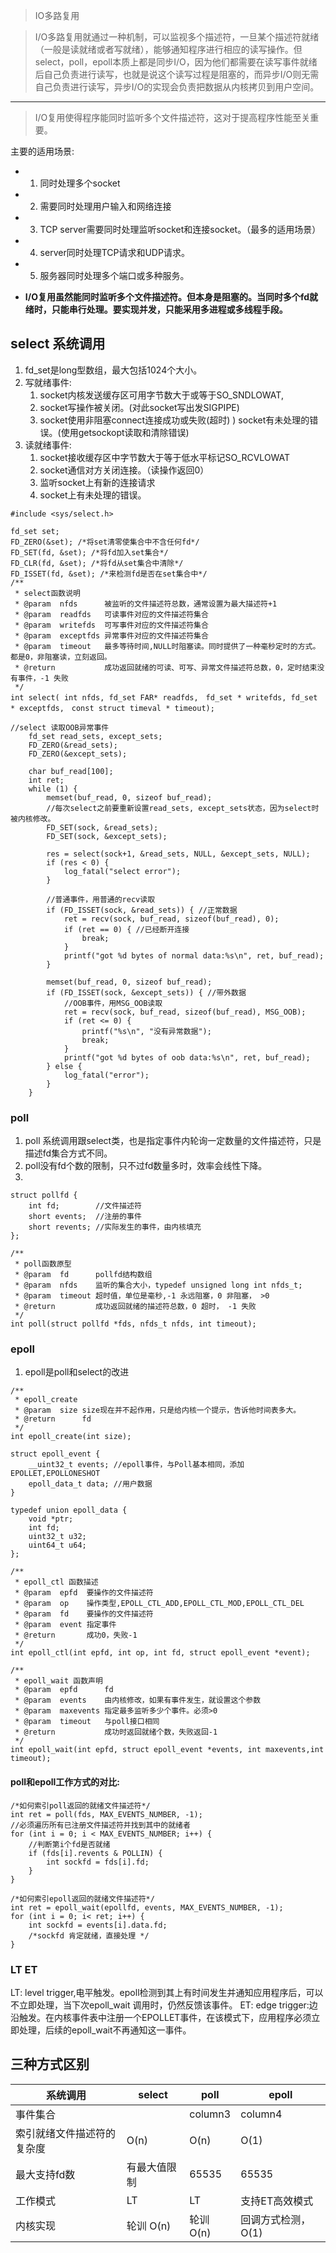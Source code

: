 > IO多路复用
>



>I/O多路复用就通过一种机制，可以监视多个描述符，一旦某个描述符就绪（一般是读就绪或者写就绪），能够通知程序进行相应的读写操作。但select，poll，epoll本质上都是同步I/O，因为他们都需要在读写事件就绪后自己负责进行读写，也就是说这个读写过程是阻塞的，而异步I/O则无需自己负责进行读写，异步I/O的实现会负责把数据从内核拷贝到用户空间。
>

---

>I/O复用使得程序能同时监听多个文件描述符，这对于提高程序性能至关重要。

主要的适用场景:
- 1. 同时处理多个socket
- 2. 需要同时处理用户输入和网络连接
- 3. TCP server需要同时处理监听socket和连接socket。（最多的适用场景）
- 4. server同时处理TCP请求和UDP请求。
- 5. 服务器同时处理多个端口或多种服务。

- **I/O复用虽然能同时监听多个文件描述符。但本身是阻塞的。当同时多个fd就绪时，只能串行处理。要实现并发，只能采用多进程或多线程手段。**

## select 系统调用

1. fd_set是long型数组，最大包括1024个大小。
2. 写就绪事件:
    1) socket内核发送缓存区可用字节数大于或等于SO_SNDLOWAT,
    2) socket写操作被关闭。(对此socket写出发SIGPIPE)
    3) socket使用非阻塞connect连接成功或失败(超时)
    ) socket有未处理的错误。(使用getsockopt读取和清除错误)
3. 读就绪事件:
    1) socket接收缓存区中字节数大于等于低水平标记SO_RCVLOWAT
    2) socket通信对方关闭连接。（读操作返回0）
    3) 监听socket上有新的连接请求
    4) socket上有未处理的错误。


```
#include <sys/select.h>

fd_set set;
FD_ZERO(&set); /*将set清零使集合中不含任何fd*/
FD_SET(fd, &set); /*将fd加入set集合*/
FD_CLR(fd, &set); /*将fd从set集合中清除*/
FD_ISSET(fd, &set); /*来检测fd是否在set集合中*/
/**
 * select函数说明
 * @param  nfds      被监听的文件描述符总数，通常设置为最大描述符+1
 * @param  readfds   可读事件对应的文件描述符集合
 * @param  writefds  可写事件对应的文件描述符集合
 * @param  exceptfds 异常事件对应的文件描述符集合
 * @param  timeout   最多等待时间,NULL时阻塞读。同时提供了一种毫秒定时的方式。都是0，非阻塞读，立刻返回。
 * @return           成功返回就绪的可读、可写、异常文件描述符总数，0，定时结束没有事件，-1 失败
 */
int select( int nfds, fd_set FAR* readfds,　fd_set * writefds, fd_set * exceptfds,　const struct timeval * timeout);

```

```
//select 读取OOB异常事件
    fd_set read_sets, except_sets;
    FD_ZERO(&read_sets);
    FD_ZERO(&except_sets);

    char buf_read[100];
    int ret;
    while (1) {
        memset(buf_read, 0, sizeof buf_read);
        //每次select之前要重新设置read_sets, except_sets状态，因为select时被内核修改。
        FD_SET(sock, &read_sets);
        FD_SET(sock, &except_sets);

        res = select(sock+1, &read_sets, NULL, &except_sets, NULL);
        if (res < 0) {
            log_fatal("select error");
        }

        //普通事件，用普通的recv读取
        if (FD_ISSET(sock, &read_sets)) { //正常数据
            ret = recv(sock, buf_read, sizeof(buf_read), 0);
            if (ret == 0) { //已经断开连接
                break;
            }
            printf("got %d bytes of normal data:%s\n", ret, buf_read);
        }

        memset(buf_read, 0, sizeof buf_read);
        if (FD_ISSET(sock, &except_sets)) { //带外数据
            //OOB事件，用MSG_OOB读取
            ret = recv(sock, buf_read, sizeof(buf_read), MSG_OOB);
            if (ret <= 0) {
                printf("%s\n", "没有异常数据");
                break;
            }
            printf("got %d bytes of oob data:%s\n", ret, buf_read);
        } else {
            log_fatal("error");
        }
    }
```
### poll

1. poll 系统调用跟select类，也是指定事件内轮询一定数量的文件描述符，只是描述fd集合方式不同。
2. poll没有fd个数的限制，只不过fd数量多时，效率会线性下降。
3.

```
struct pollfd {
    int fd;        //文件描述符
    short events;  //注册的事件
    short revents; //实际发生的事件，由内核填充
};

/**
 * poll函数原型
 * @param  fd      pollfd结构数组
 * @param  nfds    监听的集合大小，typedef unsigned long int nfds_t;
 * @param  timeout 超时值，单位是毫秒,-1 永远阻塞，0 非阻塞， >0
 * @return         成功返回就绪的描述符总数，0 超时， -1 失败
 */
int poll(struct pollfd *fds, nfds_t nfds, int timeout);
```
### epoll

1. epoll是poll和select的改进

```
/**
 * epoll_create
 * @param  size size现在并不起作用，只是给内核一个提示，告诉他时间表多大。
 * @return      fd
 */
int epoll_create(int size);

struct epoll_event {
    __uint32_t events; //epoll事件，与Poll基本相同，添加EPOLLET,EPOLLONESHOT
    epoll_data_t data; //用户数据
}

typedef union epoll_data {
    void *ptr;
    int fd;
    uint32_t u32;
    uint64_t u64;
};

/**
 * epoll_ctl 函数描述
 * @param  epfd  要操作的文件描述符
 * @param  op    操作类型,EPOLL_CTL_ADD,EPOLL_CTL_MOD,EPOLL_CTL_DEL
 * @param  fd    要操作的文件描述符
 * @param  event 指定事件
 * @return       成功0，失败-1
 */
int epoll_ctl(int epfd, int op, int fd, struct epoll_event *event);

/**
 * epoll_wait 函数声明
 * @param  epfd      fd
 * @param  events    由内核修改，如果有事件发生，就设置这个参数
 * @param  maxevents 指定最多监听多少个事件。必须>0
 * @param  timeout   与poll接口相同
 * @return           成功时返回就绪个数，失败返回-1
 */
int epoll_wait(int epfd, struct epoll_event *events, int maxevents,int timeout);

```
#### poll和epoll工作方式的对比:

```
/*如何索引poll返回的就绪文件描述符*/
int ret = poll(fds, MAX_EVENTS_NUMBER, -1);
//必须遍历所有已注册文件描述符并找到其中的就绪者
for (int i = 0; i < MAX_EVENTS_NUMBER; i++) {
    //判断第i个fd是否就绪
    if (fds[i].revents & POLLIN) {
        int sockfd = fds[i].fd;
    }
}

/*如何索引epoll返回的就绪文件描述符*/
int ret = epoll_wait(epollfd, events, MAX_EVENTS_NUMBER, -1);
for (int i = 0; i< ret; i++) {
    int sockfd = events[i].data.fd;
    /*sockfd 肯定就绪，直接处理 */
}
```

### LT ET
LT: level trigger,电平触发。epoll检测到其上有时间发生并通知应用程序后，可以不立即处理，当下次epoll_wait 调用时，仍然反馈该事件。
ET: edge trigger:边沿触发。在内核事件表中注册一个EPOLLET事件，在该模式下，应用程序必须立即处理，后续的epoll_wait不再通知这一事件。


## 三种方式区别

系统调用 | select | poll | epoll
---|---|---|---
事件集合 | | column3 | column4
索引就绪文件描述符的复杂度 | O(n) | O(n) | O(1)
最大支持fd数 |有最大值限制 | 65535 | 65535
工作模式 | LT | LT | 支持ET高效模式
内核实现 | 轮训 O(n)| 轮训O(n) | 回调方式检测，O(1)
